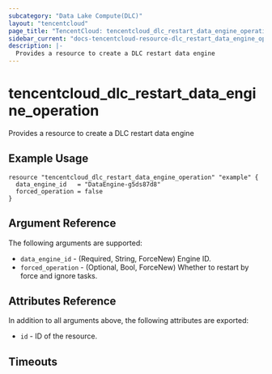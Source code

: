 ```yaml
---
subcategory: "Data Lake Compute(DLC)"
layout: "tencentcloud"
page_title: "TencentCloud: tencentcloud_dlc_restart_data_engine_operation"
sidebar_current: "docs-tencentcloud-resource-dlc_restart_data_engine_operation"
description: |-
  Provides a resource to create a DLC restart data engine
---
```


# tencentcloud_dlc_restart_data_engine_operation

Provides a resource to create a DLC restart data engine

## Example Usage

```hcl
resource "tencentcloud_dlc_restart_data_engine_operation" "example" {
  data_engine_id   = "DataEngine-g5ds87d8"
  forced_operation = false
}
```

## Argument Reference

The following arguments are supported:

* `data_engine_id` - (Required, String, ForceNew) Engine ID.
* `forced_operation` - (Optional, Bool, ForceNew) Whether to restart by force and ignore tasks.

## Attributes Reference

In addition to all arguments above, the following attributes are exported:

* `id` - ID of the resource.



## Timeouts

<no value>


